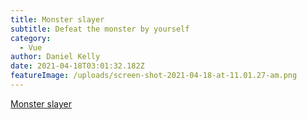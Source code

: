 ```yaml
---
title: Monster slayer
subtitle: Defeat the monster by yourself
category:
  - Vue
author: Daniel Kelly
date: 2021-04-18T03:01:32.182Z
featureImage: /uploads/screen-shot-2021-04-18-at-11.01.27-am.png
---
```

[Monster slayer](https://jordon-chen.github.io/Vue2.js/monster_slayer/index.html)